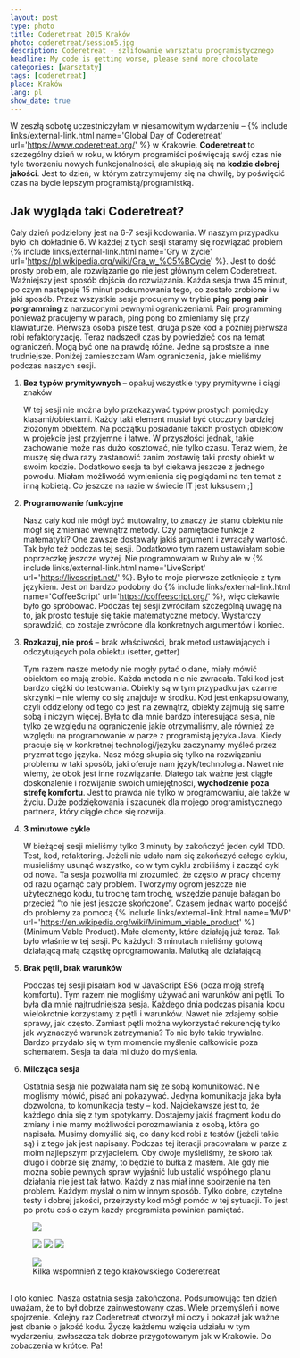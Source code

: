 ```yaml
---
layout: post
type: photo
title: Coderetreat 2015 Kraków
photo: coderetreat/session5.jpg
description: Coderetreat - szlifowanie warsztatu programistycznego
headline: My code is getting worse, please send more chocolate
categories: [warsztaty]
tags: [coderetreat]
place: Kraków
lang: pl
show_date: true
---
```


W zeszłą sobotę uczestniczyłam w niesamowitym wydarzeniu –
{% include links/external-link.html name='Global Day of Coderetreat' url='https://www.coderetreat.org/' %}
w Krakowie. **Coderetreat** to szczególny dzień w roku, w którym programiści poświęcają swój czas nie tyle tworzeniu nowych funkcjonalności, ale skupiają się na **kodzie dobrej jakości**. Jest to dzień, w którym zatrzymujemy się na chwilę, by poświęcić czas na bycie lepszym programistą/programistką.

## Jak wygląda taki Coderetreat?

Cały dzień podzielony jest na 6-7 sesji kodowania. W naszym przypadku było ich dokładnie 6. W każdej z tych sesji staramy się rozwiązać problem
{% include links/external-link.html
   name='Gry w życie'
   url='https://pl.wikipedia.org/wiki/Gra_w_%C5%BCycie' %}.
Jest to dość prosty problem, ale rozwiązanie go nie jest głównym celem Coderetreat. Ważniejszy jest sposób dojścia do rozwiązania. Każda sesja trwa 45 minut, po czym następuje 15 minut podsumowania tego, co zostało zrobione i w jaki sposób. Przez wszystkie sesje procujemy w trybie **ping pong pair porgramming** z narzuconymi pewnymi ograniczeniami. Pair programming ponieważ pracujemy w parach, ping pong bo zmieniamy się przy klawiaturze. Pierwsza osoba pisze test, druga pisze kod a później pierwsza robi refaktoryzację. Teraz nadszedł czas by powiedzieć coś na temat ograniczeń. Mogą być one na prawdę różne. Jedne są prostsze a inne trudniejsze. Poniżej zamieszczam Wam ograniczenia, jakie mieliśmy podczas naszych sesji.

1. **Bez typów prymitywnych** – opakuj wszystkie typy prymitywne i ciągi znaków

    W tej sesji nie można było przekazywać typów prostych pomiędzy klasami/obiektami. Każdy taki element musiał być otoczony bardziej złożonym obiektem. Na początku posiadanie takich prostych obiektów w projekcie jest przyjemne i łatwe. W przyszłości jednak, takie zachowanie może nas dużo kosztować, nie tylko czasu. Teraz wiem, że muszę się dwa razy zastanowić zanim zostawię taki prosty obiekt w swoim kodzie. Dodatkowo sesja ta był ciekawa jeszcze z jednego powodu. Miałam możliwość wymienienia się poglądami na ten temat z inną kobietą. Co jeszcze na razie w świecie IT jest luksusem ;]

2. **Programowanie funkcyjne**

    Nasz cały kod nie mógł być mutowalny, to znaczy że stanu obiektu nie mógł się zmieniać wewnątrz metody. Czy pamiętacie funkcje z matematyki? One zawsze dostawały jakiś argument i zwracały wartość. Tak było też podczas tej sesji. Dodatkowo tym razem ustawiałam sobie poprzeczkę jeszcze wyżej. Nie programowałam w Ruby ale w
    {% include links/external-link.html name='LiveScript' url='https://livescript.net/' %}.
    Było to moje pierwsze zetknięcie z tym językiem. Jest on bardzo podobny do
    {% include links/external-link.html name='CoffeeScript' url='https://coffeescript.org/' %},
    więc ciekawie było go spróbować. Podczas tej sesji zwróciłam szczególną uwagę na to, jak prosto testuje się takie matematyczne metody. Wystarczy sprawdzić, co zostaje zwrócone dla konkretnych argumentów i koniec.

3. **Rozkazuj, nie proś** – brak właściwości, brak metod ustawiających i odczytujących pola obiektu (setter, getter)

    Tym razem nasze metody nie mogły pytać o dane, miały mówić obiektom co mają zrobić. Każda metoda nic nie zwracała. Taki kod jest bardzo ciężki do testowania. Obiekty są w tym przypadku jak czarne skrzynki – nie wiemy co się znajduje w środku. Kod jest enkapsulowany, czyli oddzielony od tego co jest na zewnątrz, obiekty zajmują się same sobą i niczym więcej. Była to dla mnie bardzo interesująca sesja, nie tylko ze względu na ograniczenie jakie otrzymaliśmy, ale również ze względu na programowanie w parze z programistą języka Java. Kiedy pracuje się w konkretnej technologi/języku zaczynamy myśleć przez pryzmat tego języka. Nasz mózg skupia się tylko na rozwiązaniu problemu w taki sposób, jaki oferuje nam język/technologia. Nawet nie wiemy, że obok jest inne rozwiązanie. Dlatego tak ważne jest ciągłe doskonalenie i rozwijanie swoich umiejętności, **wychodzenie poza strefę komfortu**. Jest to prawda nie tylko w programowaniu, ale także w życiu. Duże podziękowania i szacunek dla mojego programistycznego partnera, który ciągle chce się rozwija.

4. **3 minutowe cykle**

    W bieżącej sesji mieliśmy tylko 3 minuty by zakończyć jeden cykl TDD. Test, kod, refaktoring. Jeżeli nie udało nam się zakończyć całego cyklu, musieliśmy usunąć wszystko, co w tym cyklu zrobiliśmy i zacząć cykl od nowa. Ta sesja pozwoliła mi zrozumieć, że często w pracy chcemy od razu ogarnąć cały problem. Tworzymy ogrom jeszcze nie użytecznego kodu, tu trochę tam trochę, wszędzie panuje bałagan bo przecież “to nie jest jeszcze skończone”. Czasem jednak warto podejść do problemy za pomocą
    {% include links/external-link.html
       name='MVP'
       url='https://en.wikipedia.org/wiki/Minimum_viable_product' %}
    (Minimum Vable Product). Małe elementy, które działają już teraz. Tak było właśnie w tej sesji. Po każdych 3 minutach mieliśmy gotową działającą małą cząstkę oprogramowania. Malutką ale działającą.

5. **Brak pętli, brak warunków**

    Podczas tej sesji pisałam kod w JavaScript ES6 (poza moją strefą komfortu). Tym razem nie mogliśmy używać ani warunków ani pętli. To była dla mnie najtrudniejsza sesja. Każdego dnia podczas pisania kodu wielokrotnie korzystamy z pętli i warunków. Nawet nie zdajemy sobie sprawy, jak często. Zamiast pętli można wykorzystać rekurencję tylko jak wyznaczyć warunek zatrzymania? To nie było takie trywialne. Bardzo przydało się w tym momencie myślenie całkowicie poza schematem. Sesja ta dała mi dużo do myślenia.

6. **Milcząca sesja**

    Ostatnia sesja nie pozwalała nam się ze sobą komunikować. Nie mogliśmy mówić, pisać ani pokazywać. Jedyna komunikacja jaka była dozwolona, to komunikacja testy – kod. Najciekawsze jest to, że każdego dnia się z tym spotykamy. Dostajemy jakiś fragment kodu do zmiany i nie mamy możliwości porozmawiania z osobą, która go napisała. Musimy domyślić się, co dany kod robi z testów (jeżeli takie są) i z tego jak jest napisany. Podczas tej iteracji pracowałam w parze z moim najlepszym przyjacielem. Oby dwoje myśleliśmy, że skoro tak długo i dobrze się znamy, to będzie to bułka z masłem. Ale gdy nie można sobie pewnych spraw wyjaśnić lub ustalić wspólnego planu działania nie jest tak łatwo. Każdy z nas miał inne spojrzenie na ten problem. Każdym myślał o nim w innym sposób. Tylko dobre, czytelne testy i dobrej jakości, przejrzysty kod mógł pomóc w tej sytuacji. To jest po protu coś o czym każdy programista powinien pamiętać.

<figure>
  <a href="{{ site.baseurl_root }}/images/coderetreat/first-session.jpg"><img src="{{ site.baseurl_root }}/images/coderetreat/first-session.jpg"></a>
</figure>
<figure class="third">
  <a href="{{ site.baseurl_root }}/images/coderetreat/summary.jpg"><img src="{{ site.baseurl_root }}/images/coderetreat/summary.jpg"></a>
  <a href="{{ site.baseurl_root }}/images/coderetreat/summary2.jpg"><img src="{{ site.baseurl_root }}/images/coderetreat/summary2.jpg"></a>
  <a href="{{ site.baseurl_root }}/images/coderetreat/summary3.jpg"><img src="{{ site.baseurl_root }}/images/coderetreat/summary3.jpg"></a>
</figure>
<figure>
  <a href="{{ site.baseurl_root }}/images/coderetreat/session5.jpg"><img src="{{ site.baseurl_root }}/images/coderetreat/session5.jpg"></a>
  <figcaption>Kilka wspomnień z tego krakowskiego Coderetreat</figcaption>
</figure>

<br>
I oto koniec. Nasza ostatnia sesja zakończona. Podsumowując ten dzień uważam, że to był dobrze zainwestowany czas. Wiele przemyśleń i nowe spojrzenie. Kolejny raz Coderetreat otworzył mi oczy i pokazał jak ważne jest dbanie o jakość kodu. Życzę każdemu wzięcia udziału w tym wydarzeniu, zwłaszcza tak dobrze przygotowanym jak w Krakowie. Do zobaczenia w krótce. Pa!
